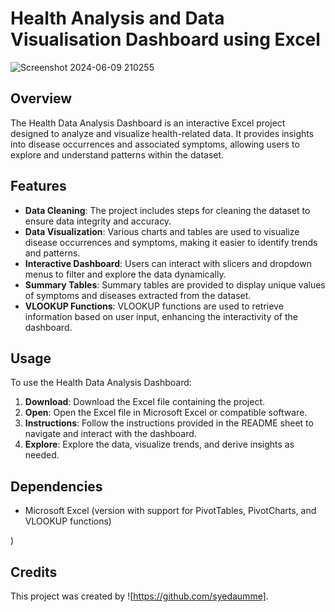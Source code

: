 # Health Analysis and Data Visualisation Dashboard using Excel



![Screenshot 2024-06-09 210255](https://github.com/syedaumme/Health-Analysis-and-Data-Visualisation-using-Excel/assets/75966861/880249be-d822-4058-b5f9-8125c1833ba7)



## Overview
The Health Data Analysis Dashboard is an interactive Excel project designed to analyze and visualize health-related data. It provides insights into disease occurrences and associated symptoms, allowing users to explore and understand patterns within the dataset.

## Features
- **Data Cleaning**: The project includes steps for cleaning the dataset to ensure data integrity and accuracy.
- **Data Visualization**: Various charts and tables are used to visualize disease occurrences and symptoms, making it easier to identify trends and patterns.
- **Interactive Dashboard**: Users can interact with slicers and dropdown menus to filter and explore the data dynamically.
- **Summary Tables**: Summary tables are provided to display unique values of symptoms and diseases extracted from the dataset.
- **VLOOKUP Functions**: VLOOKUP functions are used to retrieve information based on user input, enhancing the interactivity of the dashboard.

## Usage
To use the Health Data Analysis Dashboard:
1. **Download**: Download the Excel file containing the project.
2. **Open**: Open the Excel file in Microsoft Excel or compatible software.
3. **Instructions**: Follow the instructions provided in the README sheet to navigate and interact with the dashboard.
4. **Explore**: Explore the data, visualize trends, and derive insights as needed.

## Dependencies
- Microsoft Excel (version with support for PivotTables, PivotCharts, and VLOOKUP functions)

)

## Credits
This project was created by ![https://github.com/syedaumme].

